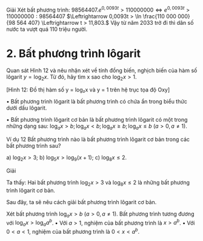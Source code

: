 Giải
Xét bất phương trình:
$98 564 407 . e^{0,0093t} > 110 000 000 \Leftrightarrow e^{0,0093t} > 110 000 000 : 98 564 407$
$\Leftrightarrow 0,0093t > \ln \frac{110 000 000}{98 564 407} \Leftrightarrow t > 11,803.$
Vậy từ năm 2033 trở đi thì dân số nước ta vượt quá 110 triệu người.

# 2. Bất phương trình lôgarit

Quan sát Hình 12 và nêu nhận xét về tính đồng biến, nghịch biến của hàm số lôgarit $y = \log_2 x$. Từ đó, hãy tìm x sao cho $\log_2 x > 1$.

[Hình 12: Đồ thị hàm số y = log₂x và y = 1 trên hệ trục tọa độ Oxy]

• Bất phương trình lôgarit là bất phương trình có chứa ẩn trong biểu thức dưới dấu lôgarit.

• Bất phương trình lôgarit cơ bản là bất phương trình lôgarit có một trong những dạng sau:
$\log_a x > b; \log_a x < b; \log_a x \geq b; \log_a x \leq b$
$(a > 0, a \neq 1)$.

Ví dụ 12 Bất phương trình nào là bất phương trình lôgarit cơ bản trong các bất phương trình sau?

a) $\log_2 x > 3$; b) $\log_5 x > \log_9(x+1)$; c) $\log_8 x \leq 2$.

Giải

Ta thấy: Hai bất phương trình $\log_2 x > 3$ và $\log_8 x \leq 2$ là những bất phương trình lôgarit cơ bản.

Sau đây, ta sẽ nêu cách giải bất phương trình lôgarit cơ bản.

Xét bất phương trình $\log_a x > b$ $(a > 0, a \neq 1)$.
Bất phương trình tương đương với $\log_a x > \log_a a^b$.
• Với $a > 1$, nghiệm của bất phương trình là $x > a^b$.
• Với $0 < a < 1$, nghiệm của bất phương trình là $0 < x < a^b$.